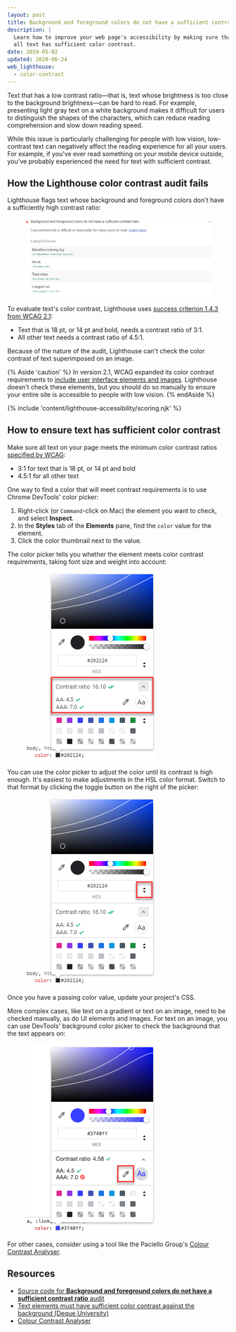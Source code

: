 ```yaml
---
layout: post
title: Background and foreground colors do not have a sufficient contrast ratio
description: |
  Learn how to improve your web page's accessibility by making sure that
  all text has sufficient color contrast.
date: 2019-05-02
updated: 2020-06-24
web_lighthouse:
  - color-contrast
---
```


Text that has a low contrast ratio—that is,
text whose brightness is too close to the background brightness—can be
hard to read.
For example, presenting light gray text on a white background
makes it difficult for users to distinguish the shapes of the characters,
which can reduce reading comprehension and slow down reading speed.

While this issue is particularly challenging for people with low vision,
low-contrast text can negatively affect the reading experience
for all your users.
For example, if you've ever read something on your mobile device outside,
you've probably experienced the need for text with sufficient contrast.

## How the Lighthouse color contrast audit fails

Lighthouse flags text whose background and
foreground colors don't have a sufficiently high contrast ratio:

<figure class="w-figure">
  <img class="w-screenshot" src="color-contrast.png"
    alt="Lighthouse audit showing background and foreground colors do not have sufficient contrast ratio">
</figure>

To evaluate text's color contrast, Lighthouse uses
<a href="https://www.w3.org/TR/WCAG21/#contrast-minimum" rel="noopener">success criterion 1.4.3 from WCAG 2.1</a>:
- Text that is 18&nbsp;pt, or 14&nbsp;pt and bold, needs a contrast ratio of 3:1.
- All other text needs a contrast ratio of 4.5:1.

Because of the nature of the audit,
Lighthouse can't check the color contrast of
text superimposed on an image.

{% Aside 'caution' %}
In version 2.1, WCAG expanded its color contrast requirements to
[include user interface elements and images](https://www.w3.org/TR/WCAG21/#non-text-contrast).
Lighthouse doesn't check these elements, but you should do so manually
to ensure your entire site is accessible to people with low vision.
{% endAside %}

{% include 'content/lighthouse-accessibility/scoring.njk' %}

## How to ensure text has sufficient color contrast

Make sure all text on your page meets the minimum color contrast ratios
<a href="https://www.w3.org/TR/WCAG21/#contrast-minimum" rel="noopener">specified by WCAG</a>:
- 3:1 for text that is 18&nbsp;pt, or 14&nbsp;pt and bold
- 4.5:1 for all other text

One way to find a color that will meet contrast requirements
is to use Chrome DevTools' color picker:
1. Right-click (or `Command`-click on Mac) the element you want to check,
   and select **Inspect**.
1. In the **Styles** tab of the **Elements** pane,
   find the `color` value for the element.
1. Click the color thumbnail next to the value.

The color picker tells you whether the element
meets color contrast requirements,
taking font size and weight into account:

<figure class="w-figure">
  <img class="w-screenshot" src="color-picker.png"
    alt="Screenshot of Chrome DevTools color picker with color contrast information highlighted">
</figure>

You can use the color picker to adjust the color
until its contrast is high enough.
It's easiest to make adjustments in the HSL color format.
Switch to that format by clicking the toggle button on the right of the picker:

<figure class="w-figure">
  <img class="w-screenshot" src="color-format-toggle.png"
    alt="Screenshot of Chrome DevTools color picker with the color format toggle highlighted">
</figure>

Once you have a passing color value, update your project's CSS.

More complex cases, like text on a gradient or text on an image,
need to be checked manually,
as do UI elements and images.
For text on an image, you can use DevTools' background color picker to check
the background that the text appears on:

<figure class="w-figure">
  <img class="w-screenshot" src="bg-color-picker.png"
    alt="Screenshot of Chrome DevTools background color picker">
</figure>

For other cases, consider using a tool like the Paciello Group's
<a href="https://developer.paciellogroup.com/resources/contrastanalyser" rel="noopener">Colour Contrast Analyser</a>.

## Resources

- <a href="https://github.com/GoogleChrome/lighthouse/blob/master/lighthouse-core/audits/accessibility/color-contrast.js" rel="noopener">Source code for **Background and foreground colors do not have a sufficient contrast ratio** audit</a>
- <a href="https://dequeuniversity.com/rules/axe/3.3/color-contrast" rel="noopener">Text elements must have sufficient color contrast against the background (Deque University)</a>
- <a href="https://developer.paciellogroup.com/resources/contrastanalyser" rel="noopener">Colour Contrast Analyser</a>
